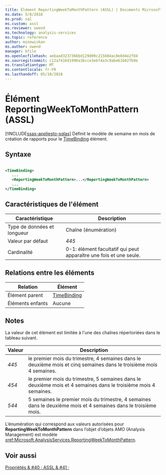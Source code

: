 ```yaml
---
title: Élément ReportingWeekToMonthPattern (ASSL) | Documents Microsoft
ms.date: 5/8/2018
ms.prod: sql
ms.custom: assl
ms.reviewer: owend
ms.technology: analysis-services
ms.topic: reference
author: minewiskan
ms.author: owend
manager: kfile
ms.openlocfilehash: aebaad3237366bd129d09c215b04ac8e8d4e2f84
ms.sourcegitcommit: c12a7416d1996a3bcce3ebf4a3c9abe61b02fb9e
ms.translationtype: MT
ms.contentlocale: fr-FR
ms.lasthandoff: 05/10/2018
---
```

# <a name="reportingweektomonthpattern-element-assl"></a>Élément ReportingWeekToMonthPattern (ASSL)
[!INCLUDE[ssas-appliesto-sqlas](../../../includes/ssas-appliesto-sqlas.md)]
  Définit le modèle de semaine en mois de création de rapports pour le [TimeBinding](../../../analysis-services/scripting/data-type/timebinding-data-type-assl.md) élément.  
  
## <a name="syntax"></a>Syntaxe  
  
```xml  
  
<TimeBinding>  
   ...  
   <ReportingWeekToMonthPattern>...</ReportingWeekToMonthPattern>  
   ...  
</TimeBinding>  
```  
  
## <a name="element-characteristics"></a>Caractéristiques de l'élément  
  
|Caractéristique|Description|  
|--------------------|-----------------|  
|Type de données et longueur|Chaîne (énumération)|  
|Valeur par défaut|*445*|  
|Cardinalité|0-1: élément facultatif qui peut apparaître une fois et une seule.|  
  
## <a name="element-relationships"></a>Relations entre les éléments  
  
|Relation|Élément|  
|------------------|-------------|  
|Élément parent|[TimeBinding](../../../analysis-services/scripting/data-type/timebinding-data-type-assl.md)|  
|Éléments enfants|Aucune|  
  
## <a name="remarks"></a>Notes  
 La valeur de cet élément est limitée à l'une des chaînes répertoriées dans le tableau suivant.  
  
|Valeur| Description|  
|-----------|-----------------|  
|*445*|le premier mois du trimestre, 4 semaines dans le deuxième mois et cinq semaines dans le troisième mois 4 semaines.|  
|*454*|le premier mois du trimestre, 5 semaines dans le deuxième mois et 4 semaines dans le troisième mois 4 semaines.|  
|*544*|5 semaines le premier mois du trimestre, 4 semaines dans le deuxième mois et 4 semaines dans le troisième mois.|  
  
 L’énumération qui correspond aux valeurs autorisées pour **ReportingWeekToMonthPattern** dans l’objet d’objets AMO (Analysis Management) est modèle <xref:Microsoft.AnalysisServices.ReportingWeekToMonthPattern>.  
  
## <a name="see-also"></a>Voir aussi  
 [Propriétés & #40 ; ASSL & #41 ;](../../../analysis-services/scripting/properties/properties-assl.md)  
  
  
